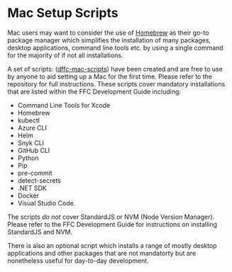 # Mac Setup Scripts
Mac users may want to consider the use of [Homebrew](brew.sh) as their go-to package manager which simplifies the installation of many packages, desktop applications, command line tools etc. by using a single command for the majority of if not all installations.

A set of scripts: ([dffc-mac-scripts](https://github.com/rtasalem/dffc-mac-scripts)) have been created and are free to use by anyone to aid setting up a Mac for the first time. Please refer to the repository for full instructions. These scripts cover mandatory installations that are listed within the FFC Development Guide including:
- Command Line Tools for Xcode
- Homebrew
- kubectl 
- Azure CLI 
- Helm
- Snyk CLI
- GitHub CLI
- Python
- Pip
- pre-commit 
- detect-secrets
- .NET SDK
- Docker
- Visual Studio Code. 

The scripts *do not* cover StandardJS or NVM (Node Version Manager). Please refer to the FFC Development Guide for instructions on installing StandardJS and NVM.

There is also an optional script which installs a range of mostly desktop applications and other packages that are not mandatorty but are nonetheless useful for day-to-day development.
